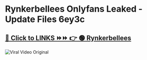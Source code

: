 
 # Rynkerbellees Onlyfans Leaked - Update Files 6ey3c

## <h2><a href="https://clipsfans.com/Rynkerbellees&ref=git">🔗 Click to LINKS ⏩⏩ 👉 🟢 Rynkerbellees </a></h2>

<a href="https://clipsfans.com/Rynkerbellees&ref=git" rel="nofollow" data-target="animated-image.originalLink"><img src="https://i.ibb.co.com/xMMVF88/686577567.gif" alt="Viral Video Original" style="max-width: 100%; display: inline-block;" data-target="animated-image.originalImage"></a>

